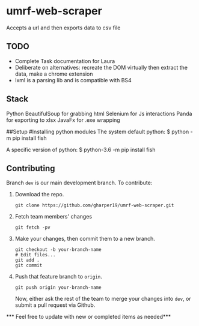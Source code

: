 # umrf-web-scraper

Accepts a url and then exports data to csv file

## TODO
- Complete Task documentation for Laura
- Deliberate on alternatives: recreate the DOM virtually then extract the data, make a chrome extension  
- lxml is a parsing lib and is compatible with BS4

## Stack
Python 
BeautifulSoup for grabbing html
Selenium for Js interactions
Panda for exporting to xlsx
JavaFx for .exe wrapping

##Setup
#Installing python modules
The system default python:
$ python -m pip install fish

A specific version of python:
$ python-3.6 -m pip install fish

## Contributing
Branch ```dev``` is our main development branch.
To contribute:
1. Download the repo.

    ```git clone https://github.com/gharper19/umrf-web-scraper.git```

2. Fetch team members' changes

    ```git fetch -pv```

3.  Make your changes, then commit them to a new branch.

    ```
    git checkout -b your-branch-name
    # Edit files...
    git add .
    git commit
    ```
4. Push that feature branch to ```origin```.

    ```
    git push origin your-branch-name
    ```
    Now, either ask the rest of the team to merge your changes into ```dev```, or submit a pull request via Github.
    
*** Feel free to update with new or completed items as needed*** 